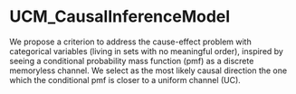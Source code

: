 # UCM_CausalInferenceModel
We propose a criterion to address the cause-effect problem with categorical variables (living in sets with no meaningful order), inspired by seeing a conditional probability mass function (pmf) as a discrete memoryless channel. We select as the most likely causal direction the one which the conditional pmf is closer to a uniform channel (UC).
